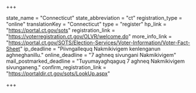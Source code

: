 +++

state_name = "Connecticut"
state_abbreviation = "ct"
registration_type = "online"
translationKey = "Connecticut"
type = "register"
hp_link = "https://portal.ct.gov/sots"
registration_link = "https://voterregistration.ct.gov/OLVR/welcome.do"
more_info_link = "https://portal.ct.gov/SOTS/Election-Services/Voter-Information/Voter-Fact-Sheet"
ip_deadline = "Piivngallequq Nakmikivigem kenlenganun aghneghanillu."
online_deadline = "7 aghneq sivungani Nakmikivigem"
mail_postmarked_deadline = "Tuyumayaghqaguq 7 aghneq Nakmikivigem sivunganeng."
confirm_registration_link = "https://portaldir.ct.gov/sots/LookUp.aspx"

+++